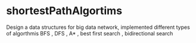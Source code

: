 # shortestPathAlgortims
Design a data structures for big data network, implemented different types of algorthmis BFS , DFS , A* , best first search , bidirectional search 
